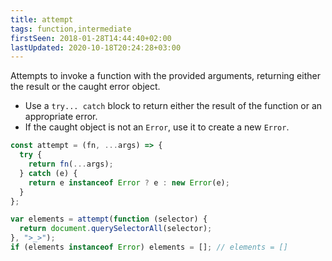 ```yaml
---
title: attempt
tags: function,intermediate
firstSeen: 2018-01-28T14:44:40+02:00
lastUpdated: 2020-10-18T20:24:28+03:00
---
```


Attempts to invoke a function with the provided arguments, returning either the result or the caught error object.

- Use a `try... catch` block to return either the result of the function or an appropriate error.
- If the caught object is not an `Error`, use it to create a new `Error`.

```js
const attempt = (fn, ...args) => {
  try {
    return fn(...args);
  } catch (e) {
    return e instanceof Error ? e : new Error(e);
  }
};
```

```js
var elements = attempt(function (selector) {
  return document.querySelectorAll(selector);
}, ">_>");
if (elements instanceof Error) elements = []; // elements = []
```
